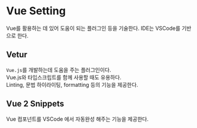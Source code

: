 # Vue Setting
Vue를 활용하는 데 있어 도움이 되는 플러그인 등을 기술한다.
IDE는 VSCode를 기반으로 한다.

## Vetur
`Vue.js`를 개발하는데 도움을 주는 플러그인이다.   
Vue.js와 타입스크립트를 함께 사용할 때도 유용하다.   
Linting, 문법 하이라이팅, formatting 등의 기능을 제공한다.   

## Vue 2 Snippets
Vue 컴포넌트를 VSCode 에서 자동완성 해주는 기능을 제공한다.   
